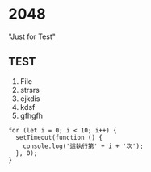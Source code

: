 # 2048
"Just for Test"
## TEST
1. File
2. strsrs
3. ejkdis
4. kdsf
5. gfhgfh
```
for (let i = 0; i < 10; i++) {
  setTimeout(function () {
    console.log('這執行第' + i + '次');
  }, 0);
}
```
